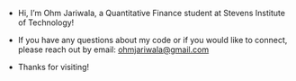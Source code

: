 - Hi, I’m Ohm Jariwala, a Quantitative Finance student at Stevens Institute of Technology!
  
- If you have any questions about my code or if you would like to connect, please reach out by email: ohmjariwala@gmail.com
- Thanks for visiting!
